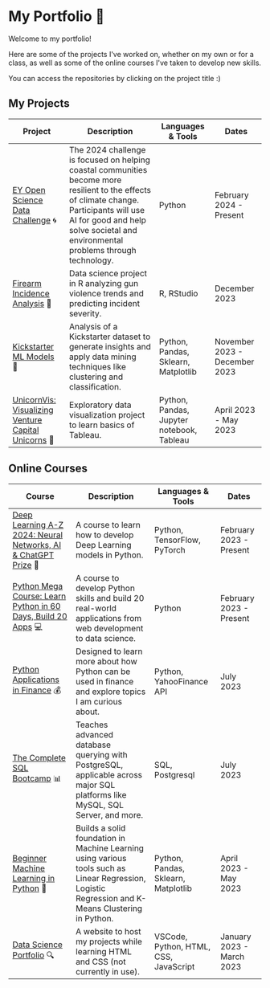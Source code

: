 # My Portfolio 🚀

Welcome to my portfolio!

Here are some of the projects I've worked on, whether on my own or for a class, as well as some of the online courses I've taken to develop new skills.

You can access the repositories by clicking on the project title :)

## My Projects
| Project | Description | Languages & Tools | Dates |
|---------|-------------|-------------------|-------|
|[EY Open Science Data Challenge](https://github.com/caralifarrell/EY-Open-Science-Data-Challenge) 🌀|The 2024 challenge is focused on helping coastal communities become more resilient to the effects of climate change. Participants will use AI for good and help solve societal and environmental problems through technology.|Python|February 2024 - Present|
|[Firearm Incidence Analysis](https://github.com/caralifarrell/Firearm-Incidence-Analysis) 🚨|Data science project in R analyzing gun violence trends and predicting incident severity.|R, RStudio|December 2023|
|[Kickstarter ML Models](https://github.com/caralifarrell/Kickstarter-ML-Models) 🚀|Analysis of a Kickstarter dataset to generate insights and apply data mining techniques like clustering and classification.|Python, Pandas, Sklearn, Matplotlib|November 2023 - December 2023|
|[UnicornVis: Visualizing Venture Capital Unicorns](https://github.com/caralifarrell/UnicornVis-Visualizing-Venture-Capital-Unicorns) 🦄|Exploratory data visualization project to learn basics of Tableau.|Python, Pandas, Jupyter notebook, Tableau|April 2023 - May 2023|


## Online Courses
| Course | Description | Languages & Tools | Dates |
|--------|-------------|-------------------|-------|
|[Deep Learning A-Z 2024: Neural Networks, AI & ChatGPT Prize](https://github.com/caralifarrell/Deep-Learning-A-Z-2024-Neural-Networks-AI-ChatGPT-Prize) 🧠|A course to learn how to develop Deep Learning models in Python.|Python, TensorFlow, PyTorch|February 2023 - Present|
|[Python Mega Course: Learn Python in 60 Days, Build 20 Apps](https://github.com/caralifarrell/Python-Mega-Course-Learn-Python-in-60-Days-Build-20-Apps) 💻|A course to develop Python skills and build 20 real-world applications from web development to data science.|Python|February 2023 - Present|
|[Python Applications in Finance](https://github.com/caralifarrell/Python-Applications-in-Finance/blob/main/README.md) 💰|Designed to learn more about how Python can be used in finance and explore topics I am curious about.|Python, YahooFinance API|July 2023|
|[The Complete SQL Bootcamp](https://github.com/caralifarrell/The-Complete-SQL-Bootcamp-Go-from-Zero-to-Hero) 📊|Teaches advanced database querying with PostgreSQL, applicable across major SQL platforms like MySQL, SQL Server, and more.|SQL, Postgresql|July 2023|
|[Beginner Machine Learning in Python](https://github.com/caralifarrell/Beginner-Machine-Learning-in-Python-ChatGPT-Bonus-2023) 🤖|Builds a solid foundation in Machine Learning using various tools such as Linear Regression, Logistic Regression and K-Means Clustering in Python.|Python, Pandas, Sklearn, Matplotlib|April 2023 - May 2023|
|[Data Science Portfolio](https://github.com/caralifarrell/caralifarrell.github.io) 🔍|A website to host my projects while learning HTML and CSS (not currently in use).|VSCode, Python, HTML, CSS, JavaScript|January 2023 - March 2023|
